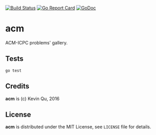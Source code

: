 [![Build Status](https://secure.travis-ci.org/quchunguang/acm.png?branch=master)](http://travis-ci.org/quchunguang/acm) [![Go Report Card](https://goreportcard.com/badge/github.com/quchunguang/acm)](https://goreportcard.com/report/github.com/quchunguang/acm) [![GoDoc](https://godoc.org/github.com/quchunguang/acm?status.svg)](https://godoc.org/github.com/quchunguang/acm)

# acm
ACM-ICPC problems' gallery.

## Tests

`go test`

## Credits

**acm** is (c) Kevin Qu, 2016

## License

**acm** is distributed under the MIT License, see `LICENSE` file for details.
